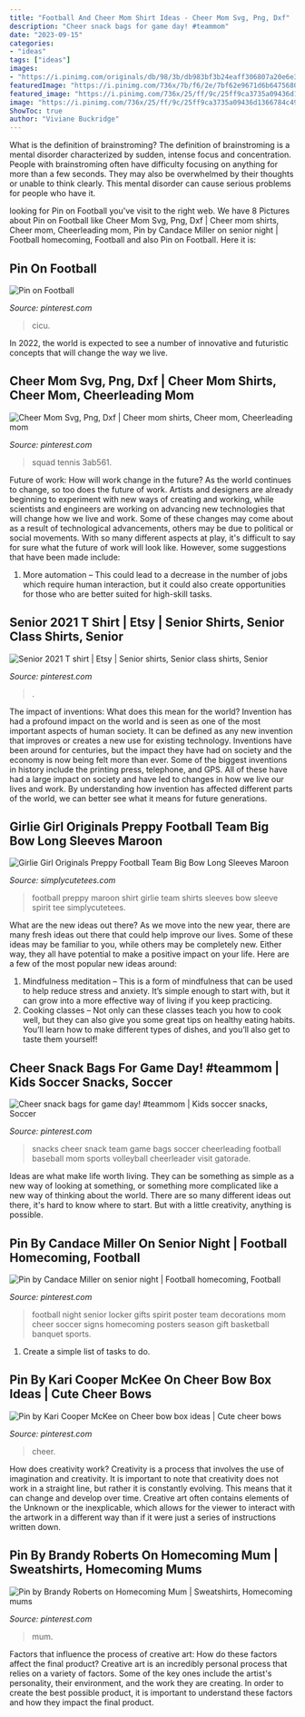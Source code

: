 ```yaml
---
title: "Football And Cheer Mom Shirt Ideas - Cheer Mom Svg, Png, Dxf"
description: "Cheer snack bags for game day! #teammom"
date: "2023-09-15"
categories:
- "ideas"
tags: ["ideas"]
images:
- "https://i.pinimg.com/originals/db/98/3b/db983bf3b24eaff306807a20e6e3760b.jpg"
featuredImage: "https://i.pinimg.com/736x/7b/f6/2e/7bf62e9671d6b6475680297d3a5d442d.jpg"
featured_image: "https://i.pinimg.com/736x/25/ff/9c/25ff9ca3735a09436d1366784c49e52b.jpg"
image: "https://i.pinimg.com/736x/25/ff/9c/25ff9ca3735a09436d1366784c49e52b.jpg"
ShowToc: true
author: "Viviane Buckridge"
---
```



What is the definition of brainstroming?
The definition of brainstroming is a mental disorder characterized by sudden, intense focus and concentration. People with brainstroming often have difficulty focusing on anything for more than a few seconds. They may also be overwhelmed by their thoughts or unable to think clearly. This mental disorder can cause serious problems for people who have it.

	

		
looking for Pin on Football you've visit to the right web. We have 8 Pictures about Pin on Football like Cheer Mom Svg, Png, Dxf | Cheer mom shirts, Cheer mom, Cheerleading mom, Pin by Candace Miller on senior night | Football homecoming, Football and also Pin on Football. Here it is:
		
    
## Pin On Football

<img loading=lazy src="https://i.pinimg.com/736x/a7/3f/12/a73f1247a16a1c98c5c643c0afbc08ab.jpg" onerror="this.onerror=null;this.src='https://tse1.mm.bing.net/th?id=OIP.XCy4bVjBoAZPpB_QWCgiUQHaLQ&amp;pid=15.1';" alt="Pin on Football">

_Source: pinterest.com_

>cicu. 

	

In 2022, the world is expected to see a number of innovative and futuristic concepts that will change the way we live.

    
## Cheer Mom Svg, Png, Dxf | Cheer Mom Shirts, Cheer Mom, Cheerleading Mom

<img loading=lazy src="https://i.pinimg.com/736x/25/ff/9c/25ff9ca3735a09436d1366784c49e52b.jpg" onerror="this.onerror=null;this.src='https://tse4.mm.bing.net/th?id=OIP.q_E9yT8Sj2_HfhT_qFNymwHaLH&amp;pid=15.1';" alt="Cheer Mom Svg, Png, Dxf | Cheer mom shirts, Cheer mom, Cheerleading mom">

_Source: pinterest.com_

>squad tennis 3ab561. 

	

Future of work: How will work change in the future?
As the world continues to change, so too does the future of work. Artists and designers are already beginning to experiment with new ways of creating and working, while scientists and engineers are working on advancing new technologies that will change how we live and work. Some of these changes may come about as a result of technological advancements, others may be due to political or social movements. With so many different aspects at play, it's difficult to say for sure what the future of work will look like. However, some suggestions that have been made include: 
1) More automation – This could lead to a decrease in the number of jobs which require human interaction, but it could also create opportunities for those who are better suited for high-skill tasks.

    
## Senior 2021 T Shirt | Etsy | Senior Shirts, Senior Class Shirts, Senior

<img loading=lazy src="https://i.pinimg.com/736x/1a/66/ff/1a66ffbbb2badf2615be247be03a0dc7.jpg" onerror="this.onerror=null;this.src='https://tse4.mm.bing.net/th?id=OIP.Xult8nPJmgOI0bCd3zFi_wHaJ3&amp;pid=15.1';" alt="Senior 2021 T shirt | Etsy | Senior shirts, Senior class shirts, Senior">

_Source: pinterest.com_

>. 

	

The impact of inventions: What does this mean for the world?
Invention has had a profound impact on the world and is seen as one of the most important aspects of human society. It can be defined as any new invention that improves or creates a new use for existing technology. Inventions have been around for centuries, but the impact they have had on society and the economy is now being felt more than ever. Some of the biggest inventions in history include the printing press, telephone, and GPS. All of these have had a large impact on society and have led to changes in how we live our lives and work. By understanding how invention has affected different parts of the world, we can better see what it means for future generations.

    
## Girlie Girl Originals Preppy Football Team Big Bow Long Sleeves Maroon

<img loading=lazy src="https://cdn.shopify.com/s/files/1/0423/1713/products/GGO-Preppy_Football-Maroon_Long_Sleeve_grande.jpg?v=1442250010" onerror="this.onerror=null;this.src='https://tse1.mm.bing.net/th?id=OIP.6oGaLmL6Lqzn54HFeplF-AHaHq&amp;pid=15.1';" alt="Girlie Girl Originals Preppy Football Team Big Bow Long Sleeves Maroon">

_Source: simplycutetees.com_

>football preppy maroon shirt girlie team shirts sleeves bow sleeve spirit tee simplycutetees. 

	

What are the new ideas out there?
As we move into the new year, there are many fresh ideas out there that could help improve our lives. Some of these ideas may be familiar to you, while others may be completely new. Either way, they all have potential to make a positive impact on your life. Here are a few of the most popular new ideas around: 
1. Mindfulness meditation – This is a form of mindfulness that can be used to help reduce stress and anxiety. It’s simple enough to start with, but it can grow into a more effective way of living if you keep practicing. 
2. Cooking classes – Not only can these classes teach you how to cook well, but they can also give you some great tips on healthy eating habits. You’ll learn how to make different types of dishes, and you’ll also get to taste them yourself!

    
## Cheer Snack Bags For Game Day! #teammom | Kids Soccer Snacks, Soccer

<img loading=lazy src="https://i.pinimg.com/736x/8f/04/36/8f04363507055824c0c6aef906f0e7e7.jpg" onerror="this.onerror=null;this.src='https://tse4.mm.bing.net/th?id=OIP.UPtAr6ReyMOjx-LopFmO8gHaJ3&amp;pid=15.1';" alt="Cheer snack bags for game day! #teammom | Kids soccer snacks, Soccer">

_Source: pinterest.com_

>snacks cheer snack team game bags soccer cheerleading football baseball mom sports volleyball cheerleader visit gatorade. 

	

Ideas are what make life worth living. They can be something as simple as a new way of looking at something, or something more complicated like a new way of thinking about the world. There are so many different ideas out there, it's hard to know where to start. But with a little creativity, anything is possible.

    
## Pin By Candace Miller On Senior Night | Football Homecoming, Football

<img loading=lazy src="https://i.pinimg.com/736x/bc/cf/19/bccf19dcc26432684eb1f138105f6332--football-stuff-football-gift.jpg?b=t" onerror="this.onerror=null;this.src='https://tse4.mm.bing.net/th?id=OIP.bE9XDez7wmPL6VTgCa_6rwHaJ3&amp;pid=15.1';" alt="Pin by Candace Miller on senior night | Football homecoming, Football">

_Source: pinterest.com_

>football night senior locker gifts spirit poster team decorations mom cheer soccer signs homecoming posters season gift basketball banquet sports. 

	

1. Create a simple list of tasks to do.

    
## Pin By Kari Cooper McKee On Cheer Bow Box Ideas | Cute Cheer Bows

<img loading=lazy src="https://i.pinimg.com/736x/7b/f6/2e/7bf62e9671d6b6475680297d3a5d442d.jpg" onerror="this.onerror=null;this.src='https://tse1.mm.bing.net/th?id=OIP.hxq_KAvsMWOwLJQjL5xlLgHaJ4&amp;pid=15.1';" alt="Pin by Kari Cooper McKee on Cheer bow box ideas | Cute cheer bows">

_Source: pinterest.com_

>cheer. 

	

How does creativity work?
Creativity is a process that involves the use of imagination and creativity. It is important to note that creativity does not work in a straight line, but rather it is constantly evolving. This means that it can change and develop over time. Creative art often contains elements of the Unknown or the inexplicable, which allows for the viewer to interact with the artwork in a different way than if it were just a series of instructions written down.

    
## Pin By Brandy Roberts On Homecoming Mum | Sweatshirts, Homecoming Mums

<img loading=lazy src="https://i.pinimg.com/originals/db/98/3b/db983bf3b24eaff306807a20e6e3760b.jpg" onerror="this.onerror=null;this.src='https://tse3.mm.bing.net/th?id=OIP.eGCyrGSQz29AdxNoWT6m9gHaJ4&amp;pid=15.1';" alt="Pin by Brandy Roberts on Homecoming Mum | Sweatshirts, Homecoming mums">

_Source: pinterest.com_

>mum. 

	

Factors that influence the process of creative art: How do these factors affect the final product?
Creative art is an incredibly personal process that relies on a variety of factors. Some of the key ones include the artist's personality, their environment, and the work they are creating. In order to create the best possible product, it is important to understand these factors and how they impact the final product.

